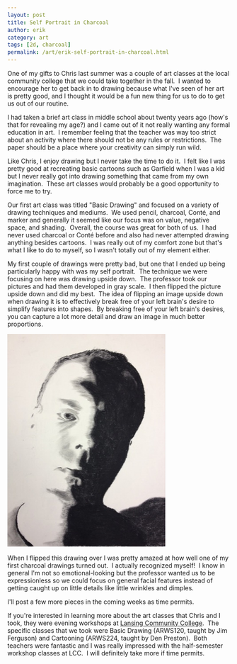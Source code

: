 ```yaml
---
layout: post
title: Self Portrait in Charcoal
author: erik
category: art
tags: [2d, charcoal]
permalink: /art/erik-self-portrait-in-charcoal.html
---
```


One of my gifts to Chris last summer was a couple of art classes at the local community college that we could take together in the fall.  I wanted to encourage her to get back in to drawing because what I've seen of her art is pretty good, and I thought it would be a fun new thing for us to do to get us out of our routine.

I had taken a brief art class in middle school about twenty years ago (how's that for revealing my age?) and I came out of it not really wanting any formal education in art.  I remember feeling that the teacher was way too strict about an activity where there should not be any rules or restrictions.  The paper should be a place where your creativity can simply run wild.

Like Chris, I enjoy drawing but I never take the time to do it.  I felt like I was pretty good at recreating basic cartoons such as Garfield when I was a kid but I never really got into drawing something that came from my own imagination.  These art classes would probably be a good opportunity to force me to try.

Our first art class was titled "Basic Drawing" and focused on a variety of drawing techniques and mediums.  We used pencil, charcoal, Conté, and marker and generally it seemed like our focus was on value, negative space, and shading.  Overall, the course was great for both of us.  I had never used charcoal or Conté before and also had never attempted drawing anything besides cartoons.  I was really out of my comfort zone but that's what I like to do to myself, so I wasn't totally out of my element either.

My first couple of drawings were pretty bad, but one that I ended up being particularly happy with was my self portrait.  The technique we were focusing on here was drawing upside down.  The professor took our pictures and had them developed in gray scale.  I then flipped the picture upside down and did my best.  The idea of flipping an image upside down when drawing it is to effectively break free of your left brain's desire to simplify features into shapes.  By breaking free of your left brain's desires, you can capture a lot more detail and draw an image in much better proportions.

<div class="gala">
  <img src="/img/erik_self_portrait.jpg" alt="I'm never this emo!"/>
</div>

When I flipped this drawing over I was pretty amazed at how well one of my first charcoal drawings turned out.  I actually recognized myself!  I know in general I'm not so emotional-looking but the professor wanted us to be expressionless so we could focus on general facial features instead of getting caught up on little details like little wrinkles and dimples.

I'll post a few more pieces in the coming weeks as time permits.

If you're interested in learning more about the art classes that Chris and I took, they were evening workshops at [Lansing Community College](http://www.lcc.edu/schedule/).  The specific classes that we took were Basic Drawing (ARWS120, taught by Jim Ferguson) and Cartooning (ARWS224, taught by Den Preston).  Both teachers were fantastic and I was really impressed with the half-semester workshop classes at LCC.  I will definitely take more if time permits.
